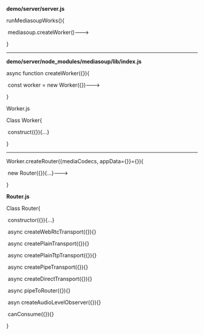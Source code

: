 **demo/server/server.js**

runMediasoupWorks(){

​	mediasoup.createWorker()--->

}

---

**demo/server/node_modules/mediasoup/lib/index.js**

async function createWorker({}){

​	const worker = new Worker({})--->

}

Worker.js

Class Worker{

​	construct({}){...}

}

---

Worker.createRouter({mediaCodecs, appData={}}={}){

​	new Router({}){...}--->

}

**Router.js**

Class Router{

​	constructor({}){...}

​	async createWebRtcTransport({}){}

​	async createPlainTransport({}){}

​	async createPlainTtpTransport({}){}

​	async createPipeTransport({}){}

​	async createDirectTransport({}){}

​	async pipeToRouter({}){}

​	asyn createAudioLevelObserver({}){}

​	canConsume({}){} 

}


